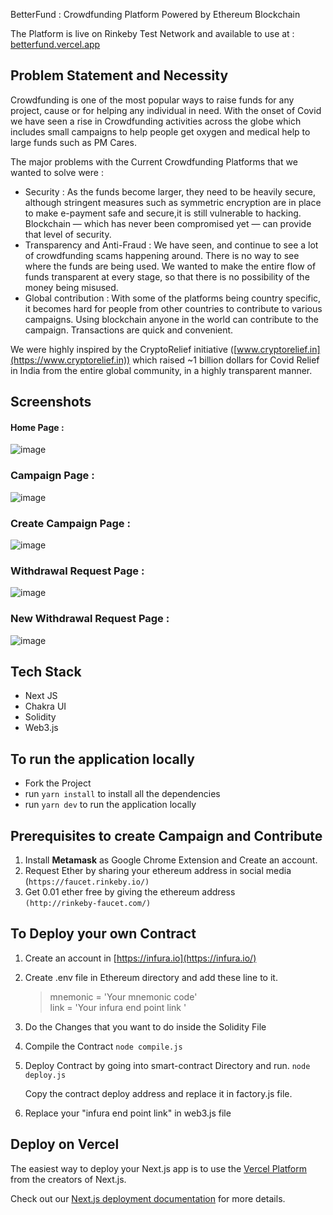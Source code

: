 BetterFund : Crowdfunding Platform Powered by Ethereum Blockchain

The Platform is live on Rinkeby Test Network and available to use at : [betterfund.vercel.app](https://betterfund.vercel.app/)

## Problem Statement and Necessity 
Crowdfunding is one of the most popular ways to raise funds for any project, cause or for helping any individual in need. With the onset of Covid we have seen a rise in Crowdfunding activities across the globe which includes small campaigns to help people get oxygen and medical help to large funds such as PM Cares.

The major problems with the Current Crowdfunding Platforms that we wanted to solve were : 
- Security : As the funds become larger, they need to be heavily secure, although stringent measures such as symmetric encryption are in place to make e-payment safe and secure,it is still vulnerable to hacking. Blockchain — which has never been compromised yet — can provide that level of security.
- Transparency and Anti-Fraud  : We have seen, and continue to see a lot of crowdfunding scams happening around. There is no way to see where the funds are being used. We wanted to make the entire flow of funds transparent at every stage, so that there is no possibility of the money being misused.
- Global contribution : With some of the platforms being country specific, it becomes hard for people from other countries to contribute to various campaigns. Using blockchain anyone in the world can contribute to the campaign. Transactions are quick and convenient.

We were highly inspired by the CryptoRelief initiative ([www.cryptorelief.in](https://www.cryptorelief.in))  which raised ~1 billion dollars for Covid Relief in India from the entire global community, in a highly transparent manner. 

## Screenshots 
#### Home Page :
![image](https://user-images.githubusercontent.com/49694914/119785319-ba2cf580-beec-11eb-92f4-73c5d686e058.png)
### Campaign Page :
![image](https://user-images.githubusercontent.com/49694914/119785442-d2047980-beec-11eb-8cfd-ac246582a4af.png)
### Create Campaign Page :
![image](https://user-images.githubusercontent.com/49694914/119785522-e47eb300-beec-11eb-88f8-8cc65a7c42ec.png)
### Withdrawal Request Page :
![image](https://user-images.githubusercontent.com/49694914/119785617-ff512780-beec-11eb-961a-b7857665f031.png)
### New Withdrawal Request Page :
![image](https://user-images.githubusercontent.com/49694914/119785671-0d06ad00-beed-11eb-9554-6786c58cc19d.png)



## Tech Stack 
- Next JS
- Chakra UI
- Solidity
- Web3.js

## To run the application locally
- Fork the Project 
- run `yarn install` to install all the dependencies
- run `yarn dev` to run the application locally

## Prerequisites to create Campaign and Contribute
1. Install **Metamask** as Google Chrome Extension and Create an account.
2.  Request Ether by sharing your ethereum address in social media <br>(`https://faucet.rinkeby.io/)`
3. Get 0.01 ether free by giving the ethereum address <br>`(http://rinkeby-faucet.com/)`

## To Deploy your own Contract 
1. Create an account in [https://infura.io](https://infura.io/)
2. Create .env file in Ethereum directory and add these line to it.
	> mnemonic = 'Your mnemonic code' <br>
	link = 'Your infura end point link '
3. Do the Changes that you want to do inside the Solidity File
4. Compile the Contract 
  `node compile.js`
5. Deploy Contract by going into smart-contract Directory and run.
	`node deploy.js`
	
   Copy the contract deploy address and replace it in factory.js file.
  
  
6. Replace your "infura end point link" in web3.js file


## Deploy on Vercel

The easiest way to deploy your Next.js app is to use the [Vercel Platform](https://vercel.com/new?utm_medium=default-template&filter=next.js&utm_source=create-next-app&utm_campaign=create-next-app-readme) from the creators of Next.js.

Check out our [Next.js deployment documentation](https://nextjs.org/docs/deployment) for more details.
